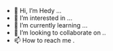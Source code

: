 - 👋 Hi, I’m Hedy ...
- 👀 I’m interested in ...
- 🌱 I’m currently learning ...
- 💞️ I’m looking to collaborate on ..
- 📫 How to reach me .

<!---
hedy992/hedy992 is a ✨ special ✨ repository because its `README.md` (this file) appears on your GitHub profile.
You can click the Preview link to take a look at your changes.
--->
